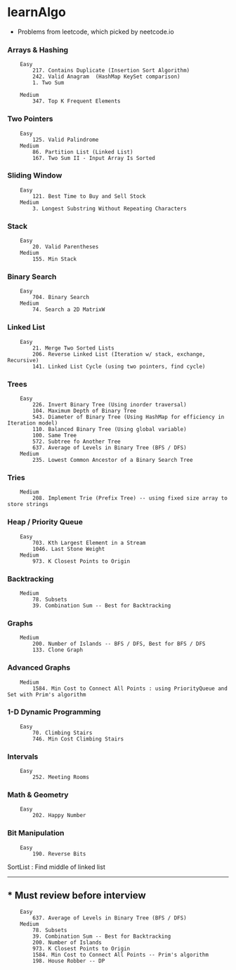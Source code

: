 # learnAlgo
- Problems from leetcode, which picked by neetcode.io
### Arrays & Hashing

```
    Easy
        217. Contains Duplicate (Insertion Sort Algorithm)
        242. Valid Anagram  (HashMap KeySet comparison)
        1. Two Sum
        
    Medium
        347. Top K Frequent Elements
``` 

### Two Pointers
```
    Easy
        125. Valid Palindrome
    Medium
        86. Partition List (Linked List)
        167. Two Sum II - Input Array Is Sorted
```

### Sliding Window
```
    Easy
        121. Best Time to Buy and Sell Stock
    Medium
        3. Longest Substring Without Repeating Characters
```

### Stack
```
    Easy
        20. Valid Parentheses
    Medium
        155. Min Stack
```

### Binary Search
```
    Easy
        704. Binary Search
    Medium
        74. Search a 2D MatrixW
```

### Linked List
```
    Easy
        21. Merge Two Sorted Lists
        206. Reverse Linked List (Iteration w/ stack, exchange, Recursive)
        141. Linked List Cycle (using two pointers, find cycle)
```

### Trees
```
    Easy
        226. Invert Binary Tree (Using inorder traversal)
        104. Maximum Depth of Binary Tree
        543. Diameter of Binary Tree (Using HashMap for efficiency in Iteration model)
        110. Balanced Binary Tree (Using global variable)
        100. Same Tree
        572. Subtree fo Another Tree
        637. Average of Levels in Binary Tree (BFS / DFS)
    Medium
        235. Lowest Common Ancestor of a Binary Search Tree
```

### Tries
```
    Medium
        208. Implement Trie (Prefix Tree) -- using fixed size array to store strings

```

### Heap / Priority Queue
```
    Easy
        703. Kth Largest Element in a Stream
        1046. Last Stone Weight
    Medium
        973. K Closest Points to Origin
```

### Backtracking
```
    Medium
        78. Subsets
        39. Combination Sum -- Best for Backtracking
```

### Graphs
```
    Medium
        200. Number of Islands -- BFS / DFS, Best for BFS / DFS
        133. Clone Graph
```

### Advanced Graphs
```
    Medium
        1584. Min Cost to Connect All Points : using PriorityQueue and Set with Prim's algorithm

```

### 1-D Dynamic Programming
```
    Easy
        70. Climbing Stairs
        746. Min Cost Climbing Stairs
```

### Intervals
```
    Easy
        252. Meeting Rooms
```

### Math & Geometry
```
    Easy
        202. Happy Number
```

### Bit Manipulation
```
    Easy
        190. Reverse Bits
```



SortList : Find middle of linked list


<HR>

## * Must review before interview
```
    Easy
        637. Average of Levels in Binary Tree (BFS / DFS)
    Medium
        78. Subsets
        39. Combination Sum -- Best for Backtracking
        200. Number of Islands
        973. K Closest Points to Origin
        1584. Min Cost to Connect All Points -- Prim's algorithm
        198. House Robber -- DP
```
